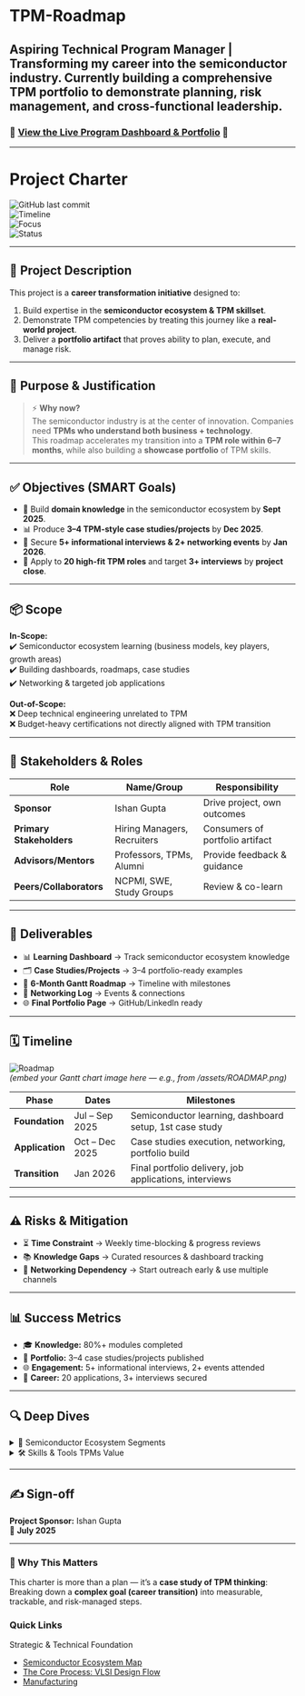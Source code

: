 # TPM-Roadmap
Aspiring Technical Program Manager | Transforming my career into the semiconductor industry. Currently building a comprehensive TPM portfolio to demonstrate planning, risk management, and cross-functional leadership.
---

### **🚀 [View the Live Program Dashboard & Portfolio](https://your-username.github.io/Semiconductor-TPM-Portfolio/) 🚀**

---

# Project Charter 

![GitHub last commit](https://img.shields.io/github/last-commit/USERNAME/REPO?style=for-the-badge&color=blue)  
![Timeline](https://img.shields.io/badge/Timeline-Jul%202025%20→%20Jan%202026-purple?style=for-the-badge)  
![Focus](https://img.shields.io/badge/Focus-TPM%20Career%20Transition-orange?style=for-the-badge)  
![Status](https://img.shields.io/badge/Status-In%20Progress-green?style=for-the-badge)  

---

## 📖 Project Description  
This project is a **career transformation initiative** designed to:  
1. Build expertise in the **semiconductor ecosystem & TPM skillset**.  
2. Demonstrate TPM competencies by treating this journey like a **real-world project**.  
3. Deliver a **portfolio artifact** that proves ability to plan, execute, and manage risk.  

---

## 🎯 Purpose & Justification  
> ⚡ **Why now?**  
The semiconductor industry is at the center of innovation. Companies need **TPMs who understand both business + technology**.  
This roadmap accelerates my transition into a **TPM role within 6–7 months**, while also building a **showcase portfolio** of TPM skills.  

---

## ✅ Objectives (SMART Goals)  
- 📘 Build **domain knowledge** in the semiconductor ecosystem by **Sept 2025**.  
- 📊 Produce **3–4 TPM-style case studies/projects** by **Dec 2025**.  
- 🤝 Secure **5+ informational interviews & 2+ networking events** by **Jan 2026**.  
- 💼 Apply to **20 high-fit TPM roles** and target **3+ interviews** by **project close**.  

---

## 📦 Scope  
**In-Scope:**  
✔️ Semiconductor ecosystem learning (business models, key players, growth areas)  
✔️ Building dashboards, roadmaps, case studies  
✔️ Networking & targeted job applications  

**Out-of-Scope:**  
❌ Deep technical engineering unrelated to TPM  
❌ Budget-heavy certifications not directly aligned with TPM transition  

---

## 👥 Stakeholders & Roles  
| Role | Name/Group | Responsibility |  
|------|------------|----------------|  
| **Sponsor** | Ishan Gupta | Drive project, own outcomes |  
| **Primary Stakeholders** | Hiring Managers, Recruiters | Consumers of portfolio artifact |  
| **Advisors/Mentors** | Professors, TPMs, Alumni | Provide feedback & guidance |  
| **Peers/Collaborators** | NCPMI, SWE, Study Groups | Review & co-learn |  

---

## 📂 Deliverables  
- 📊 **Learning Dashboard** → Track semiconductor ecosystem knowledge  
- 🗂️ **Case Studies/Projects** → 3–4 portfolio-ready examples  
- 📅 **6-Month Gantt Roadmap** → Timeline with milestones  
- 🤝 **Networking Log** → Events & connections  
- 🌐 **Final Portfolio Page** → GitHub/LinkedIn ready  

---

## 🗓️ Timeline  

![Roadmap](ROADMAP.png)  
*(embed your Gantt chart image here — e.g., from /assets/ROADMAP.png)*  

| Phase | Dates | Milestones |  
|-------|-------|------------|  
| **Foundation** | Jul – Sep 2025 | Semiconductor learning, dashboard setup, 1st case study |  
| **Application** | Oct – Dec 2025 | Case studies execution, networking, portfolio build |  
| **Transition** | Jan 2026 | Final portfolio delivery, job applications, interviews |  

---

## ⚠️ Risks & Mitigation  
- ⏳ **Time Constraint** → Weekly time-blocking & progress reviews  
- 📚 **Knowledge Gaps** → Curated resources & dashboard tracking  
- 🤝 **Networking Dependency** → Start outreach early & use multiple channels  

---

## 📊 Success Metrics  
- 🎓 **Knowledge:** 80%+ modules completed  
- 📝 **Portfolio:** 3–4 case studies/projects published  
- 🌐 **Engagement:** 5+ informational interviews, 2+ events attended  
- 💼 **Career:** 20 applications, 3+ interviews secured  

---

## 🔍 Deep Dives  

<details>
<summary>🔎 Semiconductor Ecosystem Segments</summary>  

- **Design (EDA, IP, Fabless)** → Ex: NVIDIA, ARM  
- **Manufacturing (Foundries)** → Ex: TSMC, Intel Foundry  
- **Equipment & Materials** → Ex: ASML, Applied Materials  
- **Assembly & Testing** → Ex: ASE Group  
- **End Applications** → Automotive, AI, Consumer Electronics  

*Why it matters*: Understanding **end-to-end value chain** helps TPMs connect engineering work with business outcomes.  

</details>  

<details>
<summary>🛠️ Skills & Tools TPMs Value</summary>  

- **Program Management Tools** → JIRA, Trello, Confluence  
- **Data & Reporting** → Excel, SQL, visualization tools  
- **Technical Familiarity** → Basics of semiconductors, systems architecture  
- **Soft Skills** → Stakeholder management, cross-team leadership  

</details>  

---

## ✍️ Sign-off  
**Project Sponsor:** Ishan Gupta  
📅 **July 2025**  

---

### 🌟 Why This Matters  
This charter is more than a plan — it’s a **case study of TPM thinking**:  
Breaking down a **complex goal (career transition)** into measurable, trackable, and risk-managed steps.  


### Quick Links
Strategic & Technical Foundation
* [Semiconductor Ecosystem Map](https://github.com/Ishan0520/TPM-Roadmap/blob/main/Semiconductor%20Ecosystem.md)
* [The Core Process: VLSI Design Flow](https://github.com/Ishan0520/TPM-Roadmap/blob/main/The%20Core%20Process%3A%20VLSI%20Design%20Flow.md)
* [Manufacturing](https://github.com/Ishan0520/TPM-Roadmap/blob/main/semiconductor%20manufacturing.md)
